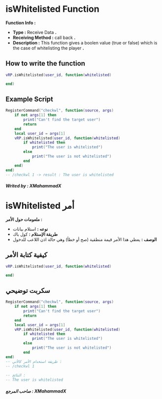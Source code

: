 # isWhitelisted Function
**Function Info :**
* **Type :** Receive Data **.**  
* **Receiving Method :** call back **.**
* **Description :** This function gives a boolen value (true or false) which is the case of whitelisting the player  **.**

## How to write the function
```lua
vRP.isWhitelisted(user_id, function(whitelisted)

end)
```

## Example Script
```lua
RegisterCommand("checkwl", function(source, args)
    if not args[1] then
        print("Can't find the target user")
        return
    end
    local user_id = args[1]
    vRP.isWhitelisted(user_id, function(whitelisted)
        if whitelisted then
            print("The user is whitelisted")
        else
            print("The user is not whitelisted")
        end
    end)
end)
-- /checkwl 1 -> result : The user is whitelisted
```

##### Writed by : XMahammadX

# isWhitelisted أمر
**ملعومات حول الأمر :**
* **نوعه :** استلام بيانات  
* **طريقة الإستلام :** كول باك 
* **الوصف :** يعطي هذا الأمر قيمة منطقية (صح أو خطأ) وهي حالة اذن اللاعب للدخول

## كيفية كتابة الأمر
```lua
vRP.isWhitelisted(user_id, function(whitelisted)

end)
```

## سكربت توضيحي
```lua
RegisterCommand("checkwl", function(source, args)
    if not args[1] then
        print("Can't find the target user")
        return
    end
    local user_id = args[1]
    vRP.isWhitelisted(user_id, function(whitelisted)
        if whitelisted then
            print("The user is whitelisted")
        else
            print("The user is not whitelisted")
        end
end)
-- طريقة استخدام الأمر كالأتي :
-- /checkwl 1
    
-- النتائج :
-- The user is whitelisted
```

##### صاحب المرجع : XMahammadX

